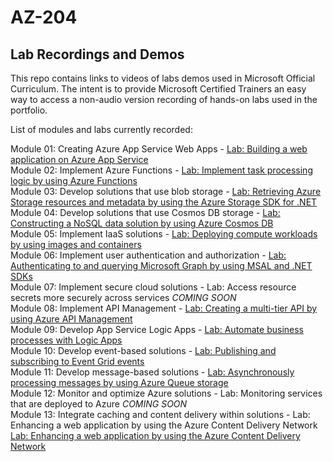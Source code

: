 # AZ-204


## Lab Recordings and Demos

This repo contains links to videos of labs demos used in Microsoft Official Curriculum.
The intent is to provide Microsoft Certified Trainers an easy way to access a non-audio version recording of hands-on labs used in the portfolio.

List of modules and labs currently recorded:


Module 01: Creating Azure App Service Web Apps -  [Lab: Building a web application on Azure App Service](https://wwlcontent.azureedge.net/moc/Exported/AZ-204\AZ204-Mod1.mp4)  
Module 02: Implement Azure Functions -  [Lab: Implement task processing logic by using Azure Functions](https://wwlcontent.azureedge.net/moc/Exported/AZ-204\AZ204-Mod2.mp4)  
Module 03: Develop solutions that use blob storage -  [Lab: Retrieving Azure Storage resources and metadata by using the Azure Storage SDK for .NET](https://wwlcontent.azureedge.net/moc/Exported/AZ-204\AZ204-Mod3.mp4)  
Module 04: Develop solutions that use Cosmos DB storage -  [Lab: Constructing a NoSQL data solution by using Azure Cosmos DB](https://wwlcontent.azureedge.net/moc/Exported/AZ-204\AZ204-Mod4.mp4)  
Module 05: Implement IaaS solutions -  [Lab: Deploying compute workloads by using images and containers](https://wwlcontent.azureedge.net/moc/Exported/AZ-204\AZ204-Mod5.mp4)  
Module 06: Implement user authentication and authorization -  [Lab: Authenticating to and querying Microsoft Graph by using MSAL and .NET SDKs](https://wwlcontent.azureedge.net/moc/Exported/AZ-204\AZ204-Mod6.mp4)  
Module 07: Implement secure cloud solutions -  Lab: Access resource secrets more securely across services _COMING SOON_  
Module 08: Implement API Management -  [Lab: Creating a multi-tier API by using Azure API Management](https://wwlcontent.azureedge.net/moc/Exported/AZ-204\AZ204-Mod8.mp4)  
Module 09: Develop App Service Logic Apps -  [Lab: Automate business processes with Logic Apps](https://wwlcontent.azureedge.net/moc/Exported/AZ-204\AZ204-Mod9.mp4)  
Module 10: Develop event-based solutions -  [Lab: Publishing and subscribing to Event Grid events](https://wwlcontent.azureedge.net/moc/Exported/AZ-204\AZ204-Mod10.mp4)  
Module 11: Develop message-based solutions -  [Lab: Asynchronously processing messages by using Azure Queue storage](https://wwlcontent.azureedge.net/moc/Exported/AZ-204\AZ204-Mod11.mp4)  
Module 12: Monitor and optimize Azure solutions -  Lab: Monitoring services that are deployed to Azure _COMING SOON_  
Module 13: Integrate caching and content delivery within solutions -  Lab: Enhancing a web application by using the Azure Content Delivery Network [Lab: Enhancing a web application by using the Azure Content Delivery Network](https://github.com/networksetcetera/AZ-204-DevelopingSolutionsforMicrosoftAzure/blob/master/Instructions/Labs/AZ-204_13_lab_ak.md)  



